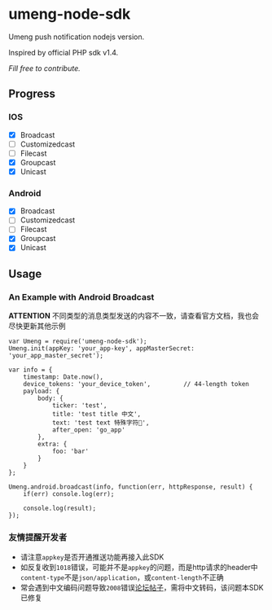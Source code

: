 # umeng-node-sdk
Umeng push notification nodejs version.

Inspired by official PHP sdk v1.4.

*Fill free to contribute.*

## Progress

### IOS

- [x] Broadcast
- [ ] Customizedcast
- [ ] Filecast
- [x] Groupcast
- [x] Unicast

### Android

- [x] Broadcast
- [ ] Customizedcast
- [ ] Filecast
- [x] Groupcast
- [x] Unicast

## Usage

### An Example with Android Broadcast
**ATTENTION** 不同类型的消息类型发送的内容不一致，请查看官方文档，我也会尽快更新其他示例 


	var Umeng = require('umeng-node-sdk');
	Umeng.init(appKey: 'your_app-key', appMasterSecret: 'your_app_master_secret');

	var info = {
		timestamp: Date.now(),
		device_tokens: 'your_device_token',			// 44-length token
		payload: {
			body: {
				ticker: 'test',
				title: 'test title 中文',
				text: 'test text 特殊字符🐶',
				after_open: 'go_app'
			},
			extra: {
				foo: 'bar'
			}
		}
	};

	Umeng.android.broadcast(info, function(err, httpResponse, result) {
		if(err) console.log(err);

		console.log(result);
	});


### 友情提醒开发者
- 请注意`appkey`是否开通推送功能再接入此SDK
- 如反复收到`1018`错误，可能并不是`appkey`的问题，而是http请求的header中`content-type`不是`json/application`，或`content-length`不正确
- 常会遇到中文编码问题导致`2008`错误[论坛帖子](http://bbs.umeng.com/thread-6928-1-1.html)，需将中文转码，该问题本SDK已修复
